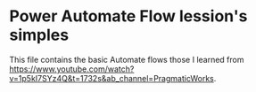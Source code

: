 # Power Automate Flow lession's simples
This file contains the basic Automate flows those I learned from https://www.youtube.com/watch?v=1p5kI7SYz4Q&t=1732s&ab_channel=PragmaticWorks.
